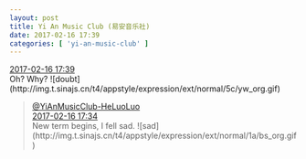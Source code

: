 ```yaml
---
layout: post
title: Yi An Music Club (易安音乐社)
date: 2017-02-16 17:39
categories: [ 'yi-an-music-club' ]
---
```


<div class="weibo-info">
  <a href="http://weibo.com/6094546964/EvOMvBvk2">2017-02-16 17:39</a>
</div>
Oh? Why? ![doubt](http://img.t.sinajs.cn/t4/appstyle/expression/ext/normal/5c/yw_org.gif)

<!-- more -->

> <div class="weibo-post-name">
>   <a href="http://weibo.com/u/6117570574">@YiAnMusicClub-HeLuoLuo</a>
> </div>
> <div class="weibo-info">
>   <a href="http://weibo.com/6117570574/EvOKoqBrE">2017-02-16 17:34</a>
> </div>  
> New term begins, I fell sad. ![sad](http://img.t.sinajs.cn/t4/appstyle/expression/ext/normal/1a/bs_org.gif)
